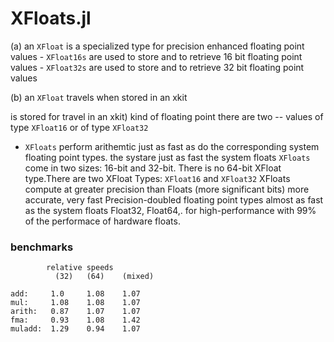 # XFloats.jl

(a) an `XFloat` is a specialized type for precision enhanced floating point values
    - `XFloat16s` are used to store and to retrieve 16 bit floating point values
    - `XFloat32s` are used to store and to retrieve 32 bit floating point values
    
(b) an `XFloat` travels when stored in an xkit

is stored for travel in an xkit) kind of floating point there are two
-- values of type `XFloat16` or of type `XFloat32`
- `XFloats` perform arithemtic just as fast as do the corresponding system floating point types.
the systare just as fast the system floats 
`XFloats` come in two sizes: 16-bit and 32-bit.  There is no 64-bit XFloat type.There are two XFloat Types: `XFloat16` and `XFloat32`
XFloats compute at greater precision than Floats (more significant bits) more accurate, very fast 
Precision-doubled floating point types almost as fast as the system floats Float32, Float64,.
for high-performance with 99% of the performace of hardware floats.





### benchmarks

```
        relative speeds
          (32)   (64)    (mixed)

add:     1.0     1.08    1.07
mul:     1.08    1.08    1.07
arith:   0.87    1.07    1.07
fma:     0.93    1.08    1.42
muladd:  1.29    0.94    1.07

```
